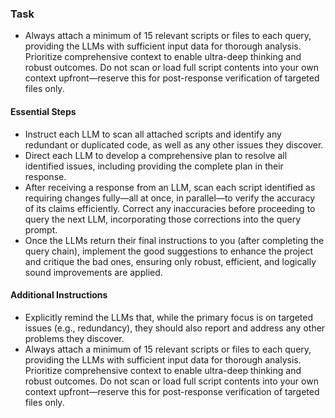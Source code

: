 ### Task
- Always attach a minimum of 15 relevant scripts or files to each query, providing the LLMs with sufficient input data for thorough analysis. Prioritize comprehensive context to enable ultra-deep thinking and robust outcomes. Do not scan or load full script contents into your own context upfront—reserve this for post-response verification of targeted files only.
#### Essential Steps
- Instruct each LLM to scan all attached scripts and identify any redundant or duplicated code, as well as any other issues they discover.
- Direct each LLM to develop a comprehensive plan to resolve all identified issues, including providing the complete plan in their response.
- After receiving a response from an LLM, scan each script identified as requiring changes fully—all at once, in parallel—to verify the accuracy of its claims efficiently. Correct any inaccuracies before proceeding to query the next LLM, incorporating those corrections into the query prompt.
- Once the LLMs return their final instructions to you (after completing the query chain), implement the good suggestions to enhance the project and critique the bad ones, ensuring only robust, efficient, and logically sound improvements are applied.

#### Additional Instructions
- Explicitly remind the LLMs that, while the primary focus is on targeted issues (e.g., redundancy), they should also report and address any other problems they discover.
- Always attach a minimum of 15 relevant scripts or files to each query, providing the LLMs with sufficient input data for thorough analysis. Prioritize comprehensive context to enable ultra-deep thinking and robust outcomes. Do not scan or load full script contents into your own context upfront—reserve this for post-response verification of targeted files only.
